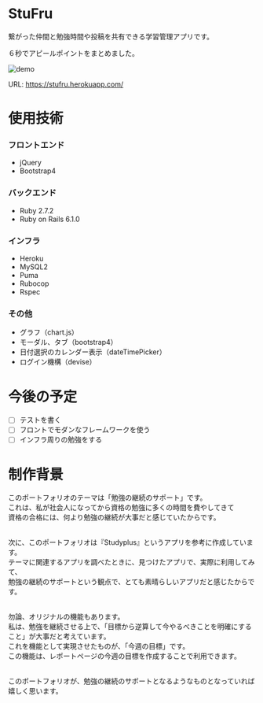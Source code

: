 # StuFru
繋がった仲間と勉強時間や投稿を共有できる学習管理アプリです。  

６秒でアピールポイントをまとめました。   

![demo](https://raw.github.com/wiki/HirotoYasuda/StuFru/images/application_summary.gif)  

URL: https://stufru.herokuapp.com/

# 使用技術
### フロントエンド
* jQuery
* Bootstrap4
### バックエンド
* Ruby 2.7.2
* Ruby on Rails 6.1.0
### インフラ
* Heroku
* MySQL2
* Puma
* Rubocop
* Rspec
### その他
* グラフ（chart.js）
* モーダル、タブ（bootstrap4）
* 日付選択のカレンダー表示（dateTimePicker）
* ログイン機構（devise）  

# 今後の予定
- [ ] テストを書く
- [ ] フロントでモダンなフレームワークを使う
- [ ] インフラ周りの勉強をする

# 制作背景
このポートフォリオのテーマは「勉強の継続のサポート」です。  
これは、私が社会人になってから資格の勉強に多くの時間を費やしてきて  
資格の合格には、何より勉強の継続が大事だと感じていたからです。  
<br>  

次に、このポートフォリオは『Studyplus』というアプリを参考に作成しています。  
テーマに関連するアプリを調べたときに、見つけたアプリで、実際に利用してみて、  
勉強の継続のサポートという観点で、とても素晴らしいアプリだと感じたからです。  
<br>  

勿論、オリジナルの機能もあります。  
私は、勉強を継続させる上で、「目標から逆算して今やるべきことを明確にすること」が大事だと考えています。  
これを機能として実現させたものが、「今週の目標」です。  
この機能は、レポートページの今週の目標を作成することで利用できます。  
<br>  

このポートフォリオが、勉強の継続のサポートとなるようなものとなっていれば嬉しく思います。  
